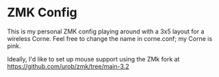 # ZMK Config

This is my personal ZMK config playing around with a 3x5 layout for a wireless Corne. Feel free to change the name in corne.conf; my Corne is pink.

Ideally, I'd like to set up mouse support using the ZMk fork at https://github.com/urob/zmk/tree/main-3.2